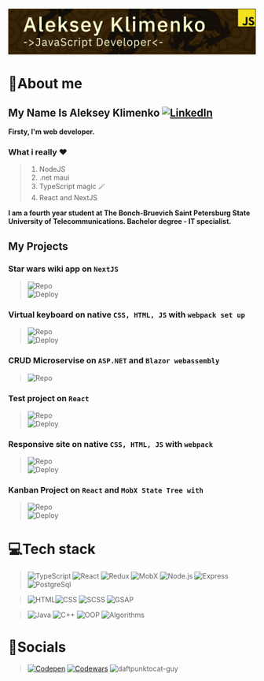 [![Header](https://github.com/aleksskeyDEV/aleksskeyDEV/blob/main/assets/img/header.png)](https://spb.hh.ru/applicant/resumes/view?resume=925ac913ff099b70550039ed1f454654483741)

# 🐉About me

## My Name Is Aleksey Klimenko   [![LinkedIn](https://img.shields.io/badge/-Linkedin-6296CC?style=for-the-badge&logo=linkedin)](https://www.linkedin.com/in/proggarapsody)

**Firsty, I'm web developer.**   

### What i really ❤️
> 1. NodeJS
> 2. .net maui 
> 3. TypeScript magic 🪄
> 4. React and NextJS
  
**I am a fourth year student at The Bonch-Bruevich Saint Petersburg State University of Telecommunications. Bachelor degree - IT specialist.**

## My Projects
### Star wars wiki app on `NextJS`
>![Repo](https://github.com/proggarapsody/starwars-wiki)   
![Deploy](https://starwars-wikia.vercel.app)

### Virtual keyboard on native `CSS, HTML, JS` with `webpack set up`
>![Repo](https://github.com/proggarapsody/virtual-keyboard/tree/dev)   
![Deploy](https://proggarapsody.github.io/virtual-keyboard/)

### CRUD Microservise on `ASP.NET` and `Blazor webassembly`
>![Repo](https://github.com/proggarapsody/intell-prod-lifecycle-microservice)

### Test project on `React`  
>![Repo](https://github.com/proggarapsody/blog-testproject)  
![Deploy](https://proggarapsody-blog.netlify.app/)

### Responsive site on native `CSS, HTML, JS` with `webpack`
>![Repo](https://github.com/proggarapsody/shelter)  
![Deploy](https://proggarapsody.github.io/shelter/)

### Kanban Project on `React` and `MobX State Tree with`
>![Repo](https://github.com/proggarapsody/kanban-project)   
![Deploy](https://rapsody-boards.herokuapp.com/)

# 💻Tech stack

> ![TypeScript](https://img.shields.io/badge/-TypeScript-F4E11E?style=for-the-badge&logo=TypeScript&logoColor=000000) ![React](https://img.shields.io/badge/-React-47C5FB?style=for-the-badge&logo=react&logoColor=ffffff) ![Redux](https://img.shields.io/badge/-Redux-7248B6?style=for-the-badge&logo=redux&logoColor=ffffff) ![MobX](https://img.shields.io/badge/-MobX-E16013?style=for-the-badge&logo=MobX&logoColor=ffffff) ![Node.js](https://img.shields.io/badge/-Node.js-6FA660?style=for-the-badge&logo=node.js&logoColor=000000) ![Express](https://img.shields.io/badge/-Express.js-313D48?style=for-the-badge&logo=Express&logoColor=ffffff) ![PostgreSql](https://img.shields.io/badge/-PostgreSql-6296CC?style=for-the-badge&logo=postgresql&logoColor=ffffff)

> ![HTML](https://img.shields.io/badge/-HTML-DD4B25?style=for-the-badge&logo=html5&logoColor=ffffff)![CSS](https://img.shields.io/badge/-CSS-254BDD?style=for-the-badge&logo=css3&logoColor=ffffff) ![SCSS](https://img.shields.io/badge/-SCSS-C76494?style=for-the-badge&logo=sass&logoColor=ffffff) ![GSAP](https://img.shields.io/badge/-gsap-262626?style=for-the-badge&logo=GreenSock&logoColor=ffffff)

> ![Java](https://img.shields.io/badge/Java-222222?style=for-the-badge&logo=Java&logoColor=E5D3FF) ![C++](https://img.shields.io/badge/-C++-222222?style=for-the-badge&logo=C%2b%2b&logoColor=6296CC) ![OOP](https://img.shields.io/badge/-OOP-222222?style=for-the-badge&logo=oop&logoColor=6296CC) ![Algorithms](https://img.shields.io/badge/-algorithms-222222?style=for-the-badge&logo=algorithms&logoColor=6296CC)

# 👺Socials

> [![Codepen](https://img.shields.io/badge/-Codepen-090909?style=for-the-badge&logo=codepen&logoColor=ffffff)](https://codepen.io/AlekSSey) [![Codewars](https://img.shields.io/badge/-Codewars-222222?style=for-the-badge&logo=codewars&logoColor=B1361E)](https://www.codewars.com/users/AlekSSeyKlimenko)  ![daftpunktocat-guy](https://octodex.github.com/images/daftpunktocat-guy.gif)
